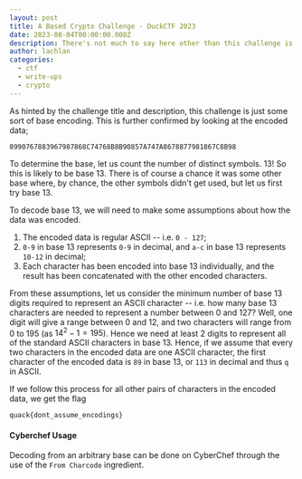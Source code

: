 ```yaml
---
layout: post
title: A Based Crypto Challenge - DuckCTF 2023
date: 2023-08-04T00:00:00.000Z
description: There's not much to say here other than this challenge is BASED.
author:	lachlan 
categories:
  - ctf
  - write-ups
  - crypto
---
```


As hinted by the challenge title and description, this challenge is just some sort of base encoding. This is further confirmed by looking at the encoded data;

```
8990767883967987868C74768B8B90857A747A8678877981867C8B98
```

To determine the base, let us count the number of distinct symbols. 13! So this is likely to be base 13. There is of course a chance it was some other base where, by chance, the other symbols didn't get used, but let us first try base 13.

To decode base 13, we will need to make some assumptions about how the data was encoded.
1) The encoded data is regular ASCII -- i.e. `0 - 127`;
2) `0-9` in base 13 represents `0-9` in decimal, and `a-c` in base 13 represents `10-12` in decimal;
3) Each character has been encoded into base 13 individually, and the result has been concatenated with the other encoded characters.

From these assumptions, let us consider the minimum number of base 13 digits required to represent an ASCII character -- i.e. how many base 13 characters are needed to represent a number between 0 and 127? Well, one digit will give a range between 0 and 12, and two characters will range from 0 to 195 (as $14^2 - 1 = 195$). Hence we need at least 2 digits to represent all of the standard ASCII characters in base 13. Hence, if we assume that every two characters in the encoded data are one ASCII character, the first character of the encoded data is `89` in base 13, or `113` in decimal and thus `q` in ASCII. 

If we follow this process for all other pairs of characters in the encoded data, we get the flag

`quack{dont_assume_encodings}`

#### Cyberchef Usage
Decoding from an arbitrary base can be done on CyberChef through the use of the `From Charcode` ingredient.
